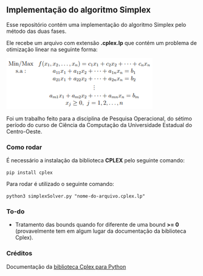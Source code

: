 ## Implementação do algoritmo Simplex

Esse repositório contém uma implementação do algoritmo Simplex pelo método das duas fases.

Ele recebe um arquivo com extensão **.cplex.lp** que contém um problema de otimização linear na seguinte forma:

![Modelo de formulação de um problema de otimização linear.](modelagem.png "Modelo de formulação de um problema de otimização linear.")

Foi um trabalho feito para a disciplina de Pesquisa Operacional, do sétimo período do curso de Ciência da Computação da Universidade Estadual do Centro-Oeste.

### Como rodar

É necessário a instalação da biblioteca **CPLEX** pelo seguinte comando:

`pip install cplex`

Para rodar é utilizado o seguinte comando:

`python3 simplexSolver.py "nome-do-arquivo.cplex.lp"`

### To-do

- Tratamento das bounds quando for diferente de uma bound **>= 0** (provavelmente tem em algum lugar da documentação da biblioteca Cplex).

### Créditos
Documentação da [biblioteca Cplex para Python](https://www.ibm.com/docs/en/icos/12.9.0?topic=SSSA5P_12.9.0/ilog.odms.cplex.help/refpythoncplex/html/cplex-module.htm)